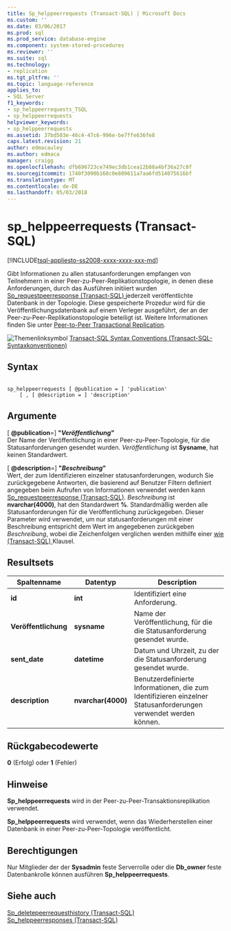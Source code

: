 ```yaml
---
title: Sp_helppeerrequests (Transact-SQL) | Microsoft Docs
ms.custom: ''
ms.date: 03/06/2017
ms.prod: sql
ms.prod_service: database-engine
ms.component: system-stored-procedures
ms.reviewer: ''
ms.suite: sql
ms.technology:
- replication
ms.tgt_pltfrm: ''
ms.topic: language-reference
applies_to:
- SQL Server
f1_keywords:
- sp_helppeerrequests_TSQL
- sp_helppeerrequests
helpviewer_keywords:
- sp_helppeerrequests
ms.assetid: 37bd503e-46c4-47c6-996e-be7ffe636fe8
caps.latest.revision: 21
author: edmacauley
ms.author: edmaca
manager: craigg
ms.openlocfilehash: dfb696723ce749ec3db1cea12b88a4bf36a27c8f
ms.sourcegitcommit: 1740f3090b168c0e809611a7aa6fd514075616bf
ms.translationtype: MT
ms.contentlocale: de-DE
ms.lasthandoff: 05/03/2018
---
```

# <a name="sphelppeerrequests-transact-sql"></a>sp_helppeerrequests (Transact-SQL)
[!INCLUDE[tsql-appliesto-ss2008-xxxx-xxxx-xxx-md](../../includes/tsql-appliesto-ss2008-xxxx-xxxx-xxx-md.md)]

  Gibt Informationen zu allen statusanforderungen empfangen von Teilnehmern in einer Peer-zu-Peer-Replikationstopologie, in denen diese Anforderungen, durch das Ausführen initiiert wurden [Sp_requestpeerresponse &#40;Transact-SQL&#41; ](../../relational-databases/system-stored-procedures/sp-requestpeerresponse-transact-sql.md) jederzeit veröffentlichte Datenbank in der Topologie. Diese gespeicherte Prozedur wird für die Veröffentlichungsdatenbank auf einem Verleger ausgeführt, der an der Peer-zu-Peer-Replikationstopologie beteiligt ist. Weitere Informationen finden Sie unter [Peer-to-Peer Transactional Replication](../../relational-databases/replication/transactional/peer-to-peer-transactional-replication.md).  
  
 ![Themenlinksymbol](../../database-engine/configure-windows/media/topic-link.gif "Topic link icon") [Transact-SQL Syntax Conventions (Transact-SQL-Syntaxkonventionen)](../../t-sql/language-elements/transact-sql-syntax-conventions-transact-sql.md)  
  
## <a name="syntax"></a>Syntax  
  
```  
  
sp_helppeerrequests [ @publication = ] 'publication'  
    [ , [ @description = ] 'description'  
```  
  
## <a name="arguments"></a>Argumente  
 [ **@publication**=] **"***Veröffentlichung***"**  
 Der Name der Veröffentlichung in einer Peer-zu-Peer-Topologie, für die Statusanforderungen gesendet wurden. *Veröffentlichung* ist **Sysname**, hat keinen Standardwert.  
  
 [ **@description**=] **"***Beschreibung***"**  
 Wert, der zum Identifizieren einzelner statusanforderungen, wodurch Sie zurückgegebene Antworten, die basierend auf Benutzer Filtern definiert angegeben beim Aufrufen von Informationen verwendet werden kann [Sp_requestpeerresponse &#40;Transact-SQL&#41;](../../relational-databases/system-stored-procedures/sp-requestpeerresponse-transact-sql.md). *Beschreibung* ist **nvarchar(4000)**, hat den Standardwert **%**. Standardmäßig werden alle Statusanforderungen für die Veröffentlichung zurückgegeben. Dieser Parameter wird verwendet, um nur statusanforderungen mit einer Beschreibung entspricht dem Wert im angegebenen zurückgeben *Beschreibung*, wobei die Zeichenfolgen verglichen werden mithilfe einer [wie &#40;Transact-SQL&#41; ](../../t-sql/language-elements/like-transact-sql.md)Klausel.  
  
## <a name="result-sets"></a>Resultsets  
  
|Spaltenname|Datentyp|Description|  
|-----------------|---------------|-----------------|  
|**id**|**int**|Identifiziert eine Anforderung.|  
|**Veröffentlichung**|**sysname**|Name der Veröffentlichung, für die die Statusanforderung gesendet wurde.|  
|**sent_date**|**datetime**|Datum und Uhrzeit, zu der die Statusanforderung gesendet wurde.|  
|**description**|**nvarchar(4000)**|Benutzerdefinierte Informationen, die zum Identifizieren einzelner Statusanforderungen verwendet werden können.|  
  
## <a name="return-code-values"></a>Rückgabecodewerte  
 **0** (Erfolg) oder **1** (Fehler)  
  
## <a name="remarks"></a>Hinweise  
 **Sp_helppeerrequests** wird in der Peer-zu-Peer-Transaktionsreplikation verwendet.  
  
 **Sp_helppeerrequests** wird verwendet, wenn das Wiederherstellen einer Datenbank in einer Peer-zu-Peer-Topologie veröffentlicht.  
  
## <a name="permissions"></a>Berechtigungen  
 Nur Mitglieder der der **Sysadmin** feste Serverrolle oder die **Db_owner** feste Datenbankrolle können ausführen **Sp_helppeerrequests**.  
  
## <a name="see-also"></a>Siehe auch  
 [Sp_deletepeerrequesthistory &#40;Transact-SQL&#41;](../../relational-databases/system-stored-procedures/sp-deletepeerrequesthistory-transact-sql.md)   
 [Sp_helppeerresponses &#40;Transact-SQL&#41;](../../relational-databases/system-stored-procedures/sp-helppeerresponses-transact-sql.md)  
  
  
